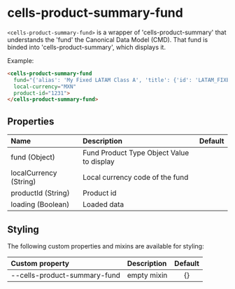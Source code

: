 # cells-product-summary-fund

`<cells-product-summary-fund>` is a wrapper of 'cells-product-summary' that understands
the 'fund' the Canonical Data Model (CMD). That fund is binded into 'cells-product-summary',
which displays it.

Example:
```html
<cells-product-summary-fund
  fund="{'alias': 'My Fixed LATAM Class A', 'title': {'id': 'LATAM_FIXED_INCOME_FUND', 'name': 'BBVA Latam fixed income fund'}, .....}"
  local-currency="MXN"
  product-id="1231">
</cells-product-summary-fund>

```

## Properties

| Name | Description | Default |
|:---------------|:------------|:--------------|
| fund (Object) | Fund Product Type Object Value to display
| localCurrency (String) | Local currency code of the fund
| productId (String) | Product id
| loading (Boolean) | Loaded data

## Styling

The following custom properties and mixins are available for styling:

| Custom property | Description     | Default        |
|:----------------|:----------------|:--------------:|
| --cells-product-summary-fund  | empty mixin     | {} |
